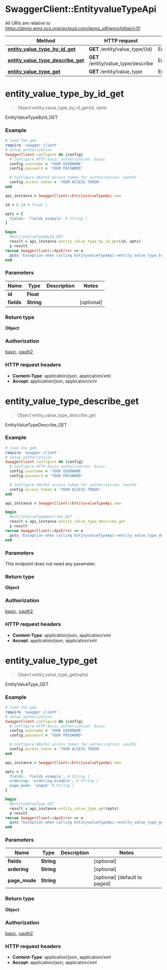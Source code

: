 # SwaggerClient::EntityvalueTypeApi

All URIs are relative to *https://demo.wms.ocs.oraclecloud.com/demo_a9/wms/lgfapi/v10*

Method | HTTP request | Description
------------- | ------------- | -------------
[**entity_value_type_by_id_get**](EntityvalueTypeApi.md#entity_value_type_by_id_get) | **GET** /entity/value_type/{id} | EntityValueTypeById_GET
[**entity_value_type_describe_get**](EntityvalueTypeApi.md#entity_value_type_describe_get) | **GET** /entity/value_type/describe | EntityValueTypeDescribe_GET
[**entity_value_type_get**](EntityvalueTypeApi.md#entity_value_type_get) | **GET** /entity/value_type | EntityValueType_GET


# **entity_value_type_by_id_get**
> Object entity_value_type_by_id_get(id, opts)

EntityValueTypeById_GET



### Example
```ruby
# load the gem
require 'swagger_client'
# setup authorization
SwaggerClient.configure do |config|
  # Configure HTTP basic authorization: basic
  config.username = 'YOUR USERNAME'
  config.password = 'YOUR PASSWORD'

  # Configure OAuth2 access token for authorization: oauth2
  config.access_token = 'YOUR ACCESS TOKEN'
end

api_instance = SwaggerClient::EntityvalueTypeApi.new

id = 8.14 # Float | 

opts = { 
  fields: 'fields_example' # String | 
}

begin
  #EntityValueTypeById_GET
  result = api_instance.entity_value_type_by_id_get(id, opts)
  p result
rescue SwaggerClient::ApiError => e
  puts "Exception when calling EntityvalueTypeApi->entity_value_type_by_id_get: #{e}"
end
```

### Parameters

Name | Type | Description  | Notes
------------- | ------------- | ------------- | -------------
 **id** | **Float**|  | 
 **fields** | **String**|  | [optional] 

### Return type

**Object**

### Authorization

[basic](../README.md#basic), [oauth2](../README.md#oauth2)

### HTTP request headers

 - **Content-Type**: application/json, application/xml
 - **Accept**: application/json, application/xml



# **entity_value_type_describe_get**
> Object entity_value_type_describe_get

EntityValueTypeDescribe_GET



### Example
```ruby
# load the gem
require 'swagger_client'
# setup authorization
SwaggerClient.configure do |config|
  # Configure HTTP basic authorization: basic
  config.username = 'YOUR USERNAME'
  config.password = 'YOUR PASSWORD'

  # Configure OAuth2 access token for authorization: oauth2
  config.access_token = 'YOUR ACCESS TOKEN'
end

api_instance = SwaggerClient::EntityvalueTypeApi.new

begin
  #EntityValueTypeDescribe_GET
  result = api_instance.entity_value_type_describe_get
  p result
rescue SwaggerClient::ApiError => e
  puts "Exception when calling EntityvalueTypeApi->entity_value_type_describe_get: #{e}"
end
```

### Parameters
This endpoint does not need any parameter.

### Return type

**Object**

### Authorization

[basic](../README.md#basic), [oauth2](../README.md#oauth2)

### HTTP request headers

 - **Content-Type**: application/json, application/xml
 - **Accept**: application/json, application/xml



# **entity_value_type_get**
> Object entity_value_type_get(opts)

EntityValueType_GET



### Example
```ruby
# load the gem
require 'swagger_client'
# setup authorization
SwaggerClient.configure do |config|
  # Configure HTTP basic authorization: basic
  config.username = 'YOUR USERNAME'
  config.password = 'YOUR PASSWORD'

  # Configure OAuth2 access token for authorization: oauth2
  config.access_token = 'YOUR ACCESS TOKEN'
end

api_instance = SwaggerClient::EntityvalueTypeApi.new

opts = { 
  fields: 'fields_example', # String | 
  ordering: 'ordering_example', # String | 
  page_mode: 'paged' # String | 
}

begin
  #EntityValueType_GET
  result = api_instance.entity_value_type_get(opts)
  p result
rescue SwaggerClient::ApiError => e
  puts "Exception when calling EntityvalueTypeApi->entity_value_type_get: #{e}"
end
```

### Parameters

Name | Type | Description  | Notes
------------- | ------------- | ------------- | -------------
 **fields** | **String**|  | [optional] 
 **ordering** | **String**|  | [optional] 
 **page_mode** | **String**|  | [optional] [default to paged]

### Return type

**Object**

### Authorization

[basic](../README.md#basic), [oauth2](../README.md#oauth2)

### HTTP request headers

 - **Content-Type**: application/json, application/xml
 - **Accept**: application/json, application/xml



